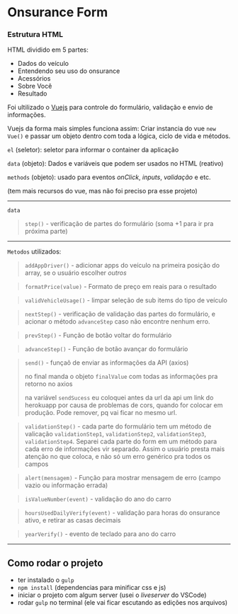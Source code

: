 # Onsurance Form

### Estrutura HTML

HTML dividido em 5 partes: 
- Dados do veículo
- Entendendo seu uso do onsurance
- Acessórios
- Sobre Você 
- Resultado

Foi ultilizado o [Vuejs](https://vuejs.org/) para controle do formulário, validação e envio de informações.

Vuejs da forma mais simples funciona assim:
Criar instancia do vue `new Vue()` e passar um objeto dentro com toda a lógica, ciclo de vida e métodos.

`el` (seletor): seletor para informar o container da aplicação

`data` (objeto): Dados e variáveis que podem ser usados no HTML (reativo)

`methods` (objeto): usado para eventos *onClick*, *inputs*, *validação* e etc.

(tem mais recursos do vue, mas não foi preciso pra esse projeto)

-----
`data`

> `step()` - verificação de partes do formulário (soma +1 para ir pra próxima parte)
-----

`Metodos` utilizados:

> `addAppDriver()` - adicionar apps do veículo na primeira posição do array, se o usuário escolher *outros*

> `formatPrice(value)` - Formato de preço em reais para o resultado

> `validVehicleUsage()` - limpar seleção de sub items do tipo de veículo

> `nextStep()` - verificação de validação das partes do formulário, e acionar o método `advanceStep` caso não encontre nenhum erro.

> `prevStep()` - Função de botão voltar do formulário

> `advanceStep()` - Função de botão avançar do formulário

> `send()` - funçaõ de enviar as informações da API (axios)
>
> no final manda o objeto `finalValue` com todas as informações pra retorno no axios
>
> na variável `sendSucess` eu coloquei antes da url da api um link do herokuapp por causa de problemas de cors, quando for colocar em produção. Pode remover, pq vai ficar no mesmo url.

> `validationStep()` - cada parte do formulário tem um método de valicação
> `validationStep1`, `validationStep2`, `validationStep3`, `validationStep4`.
> Separei cada parte do form em um método para cada erro de informações vir separado.
> Assim o usuário presta mais atenção no que coloca, e não só um erro genérico pra todos os campos

> `alert(mensagem)` - Função para mostrar mensagem de erro (campo vazio ou informação errada)

> `isValueNumber(event)` - validação do ano do carro

> `hoursUsedDailyVerify(event)` - validação para horas do onsurance ativo, e retirar as casas decimais

> `yearVerify()` - evento de teclado para ano do carro

---

## Como rodar o projeto

- ter instalado o `gulp`
- `npm install` (dependencias para minificar css e js)
- iniciar o projeto com algum server (usei o *liveserver* do VSCode)
- rodar `gulp` no terminal (ele vai ficar escutando as edições nos arquivos)
